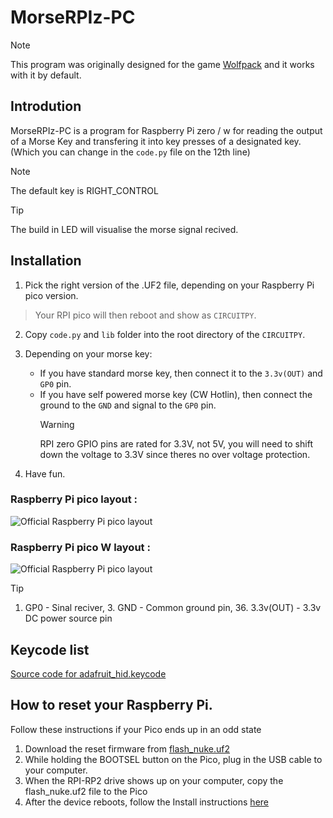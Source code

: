# MorseRPIz-PC

> [!Note]
> This program was originally designed for the game [Wolfpack](https://store.steampowered.com/app/490920/Wolfpack/) and it works with it by default.
## Introdution
MorseRPIz-PC is a program for Raspberry Pi zero / w for reading the output of a Morse Key and transfering it into key presses of a designated key. (Which you can change in the `code.py` file on the 12th line)
> [!Note]
> The default key is RIGHT_CONTROL

> [!Tip]
> The build in LED will visualise the morse signal recived. 


## Installation

1. Pick the right version of the .UF2 file, depending on your Raspberry Pi pico version.
> Your RPI pico will then reboot and show as `CIRCUITPY`.

2. Copy `code.py` and `lib` folder into the root directory of the `CIRCUITPY`.

3. Depending on your morse key:
   - If you have standard morse key, then connect it to the `3.3v(OUT)` and `GP0` pin.
   - If you have self powered morse key (CW Hotlin), then connect the ground to the `GND` and signal to the `GP0` pin.
     > [!Warning]
     > RPI zero GPIO pins are rated for 3.3V, not 5V, you will need to shift down the voltage to 3.3V since theres no over voltage protection.

4. Have fun.

### Raspberry Pi pico layout :
![Official Raspberry Pi pico layout](https://www.raspberrypi.com/documentation/microcontrollers/images/pico-pinout.svg)


### Raspberry Pi pico W layout :
![Official Raspberry Pi pico layout](https://www.raspberrypi.com/documentation/microcontrollers/images/picow-pinout.svg)


> [!Tip]
> 1. GP0 - Sinal reciver, 3. GND - Common ground pin, 36. 3.3v(OUT) - 3.3v DC power source pin


## Keycode list

[Source code for adafruit_hid.keycode](https://docs.circuitpython.org/projects/hid/en/latest/_modules/adafruit_hid/keycode.html)

## How to reset your Raspberry Pi.
Follow these instructions if your Pico ends up in an odd state

1. Download the reset firmware from [flash_nuke.uf2](https://datasheets.raspberrypi.com/soft/flash_nuke.uf2)
2. While holding the BOOTSEL button on the Pico, plug in the USB cable to your computer.
3. When the RPI-RP2 drive shows up on your computer, copy the flash_nuke.uf2 file to the Pico
4. After the device reboots, follow the Install instructions [here](https://github.com/dbisu/pico-ducky/blob/main/README.md)

